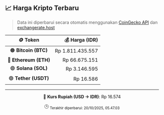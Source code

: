 

<!-- HARGA_KRIPTO -->
## 📈 Harga Kripto Terbaru

> Data ini diperbarui secara otomatis menggunakan [CoinGecko API](https://www.coingecko.com/) dan [exchangerate.host](https://exchangerate.host/)

<div align="center">

| 🪙 Token | 💰 Harga (IDR) |
|:------:|---------------:|
| 🟠 **Bitcoin (BTC)**   | Rp 1.811.435.557 |
| 🔵 **Ethereum (ETH)**  | Rp 66.675.151 |
| 🟣 **Solana (SOL)**    | Rp 3.146.595 |
| 🟢 **Tether (USDT)**   | Rp 16.586 |

---

💱 **Kurs Rupiah (USD → IDR)**: Rp 16.574

🕒 <sub>Terakhir diperbarui: 20/10/2025, 05.47.03</sub>

</div>
<!-- /HARGA_KRIPTO -->
